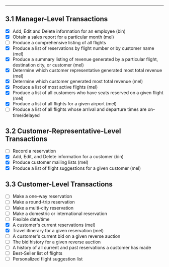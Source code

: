 
---------------------

## 3.1 Manager-Level Transactions
	
- [x] Add, Edit and Delete information for an employee (bin)
- [x] Obtain a sales report for a particular month (mel)
- [ ] Produce a comprehensive listing of all flights
- [x] Produce a list of reservations by flight number or by customer name (mel)
- [x] Produce a summary listing of revenue generated by a particular flight, destination city, or customer (mel)
- [x] Determine which customer representative generated most total revenue (mel)
- [x] Determine which customer generated most total revenue (mel)
- [x] Produce a list of most active flights (mel)
- [x] Produce a list of all customers who have seats reserved on a given flight (mel)
- [x] Produce a list of all flights for a given airport (mel)
- [ ] Produce a list of all flights whose arrival and departure times are on-time/delayed	

## 3.2 Customer-Representative-Level Transactions

- [ ] Record a reservation
- [x] Add, Edit, and Delete information for a customer (bin)
- [x] Produce customer mailing lists (mel)
- [x] Produce a list of flight suggestions for a given customer (mel)

## 3.3 Customer-Level Transactions

- [ ] Make a one-way reservation
- [ ] Make a round-trip reservation
- [ ] Make a multi-city reservation
- [ ] Make a domestric or international reservation
- [ ] Flexible data/time
- [x] A customer's current reservations (mel)
- [x] Travel itinerary for a given reservation (mel)
- [ ] A customer's current bid on a given reverse auction
- [ ] The bid history for a given reverse auction
- [ ] A history of all current and past reservations a customer has made
- [ ] Best-Seller list of flights
- [ ] Personalized flight suggestion list
